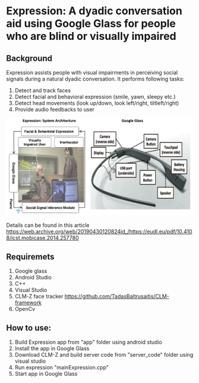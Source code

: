 # Expression: A dyadic conversation aid using Google Glass for people who are blind or visually impaired

## Background
Expression assists people with visual impairments in perceiving  social  signals  during a natural dyadic conversation. It performs following tasks:
1. Detect and track faces
2. Detect facial and behavioral expression (smile, yawn, sleepy etc.)
3. Detect head movements (look up/down, look left/right, tiltleft/right)
4. Provide audio feedbacks to user

![System architecture](misc/system_arch.jpg?raw=true "System Architecture")

Details can be found in this article https://web.archive.org/web/20190430120824id_/https://eudl.eu/pdf/10.4108/icst.mobicase.2014.257780

## Requiremets
1. Google glass
2. Android Studio
3. C++
4. Visual Studio 
5. CLM-Z face tracker https://github.com/TadasBaltrusaitis/CLM-framework 
6. OpenCv
## How to use:
1. Build Expression app from "app" folder using android studio
2. Install the app in Google Glass
3. Download CLM-Z and build server code from "server_code" folder using visual studio
5. Run expression "mainExpression.cpp"
6. Start app in Google Glass  
